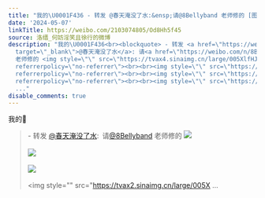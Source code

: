 ```yaml
---
title: "我的\U0001F436 - 转发 @春天淹没了水:&ensp;请@8Bellyband 老师修的 [图片][图片][图片][图片]"
date: '2024-05-07'
linkTitle: https://weibo.com/2103074805/Od8Hh5f45
source: 洛缙_何妨淫笑且徐行的微博
description: "我的\U0001F436<br><blockquote> - 转发 <a href=\"https://weibo.com/5457533243\"
  target=\"_blank\">@春天淹没了水</a>: 请<a href=\"https://weibo.com/n/8Bellyband\">@8Bellyband</a>
  老师修的 <img style=\"\" src=\"https://tvax4.sinaimg.cn/large/005XlfHJly1hpg1cx1b8fj323y35s1l2.jpg\"
  referrerpolicy=\"no-referrer\"><br><br><img style=\"\" src=\"https://tvax4.sinaimg.cn/large/005XlfHJly1hpg1dcghkhj323y35s1l3.jpg\"
  referrerpolicy=\"no-referrer\"><br><br><img style=\"\" src=\"https://tvax2.sinaimg.cn/large/005XlfHJly1hpg1d4mol0j323y35su12.jpg\"
  referrerpolicy=\"no-referrer\"><br><br><img style=\"\" src=\"https://tvax2.sinaimg.cn/large/005X
  ..."
disable_comments: true
---
```

我的🐶<br><blockquote> - 转发 <a href="https://weibo.com/5457533243" target="_blank">@春天淹没了水</a>: 请<a href="https://weibo.com/n/8Bellyband">@8Bellyband</a> 老师修的 <img style="" src="https://tvax4.sinaimg.cn/large/005XlfHJly1hpg1cx1b8fj323y35s1l2.jpg" referrerpolicy="no-referrer"><br><br><img style="" src="https://tvax4.sinaimg.cn/large/005XlfHJly1hpg1dcghkhj323y35s1l3.jpg" referrerpolicy="no-referrer"><br><br><img style="" src="https://tvax2.sinaimg.cn/large/005XlfHJly1hpg1d4mol0j323y35su12.jpg" referrerpolicy="no-referrer"><br><br><img style="" src="https://tvax2.sinaimg.cn/large/005X ...